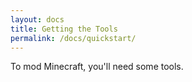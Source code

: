 ```yaml
---
layout: docs
title: Getting the Tools
permalink: /docs/quickstart/
---
```


To mod Minecraft, you'll need some tools.